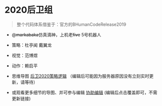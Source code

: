 # 2020后卫组
> 整个代码体系借鉴于：官方的BHumanCodeRelease2019

* @~~markabaka~~仿真滴神，上机老~~five~~ 5号机器人
* 策略：杜亭闻 戴翼龙
* 视觉：范博煜
* 动作：赖启平

* 思维导图 [后卫2020策略逻辑](https://www.edrawsoft.cn/viewer/public/s/7bf06767824998) （编辑后可能因为服务器原因没有立刻实时更新，请等待）
* 或观看更多细节的导图、并可参与编辑 [协助编辑](https://mm.edrawsoft.cn/map.html?code=BVBXrrB4if) (编辑后点击覆盖即可，不需更新链接)

